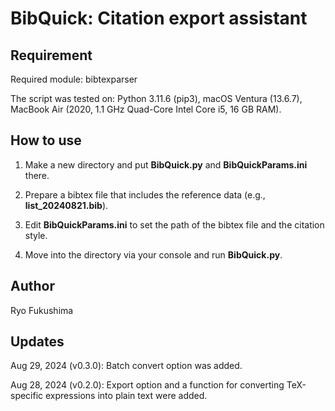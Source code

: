 # **BibQuick: Citation export assistant**

## Requirement

Required module: bibtexparser

The script was tested on: Python 3.11.6 (pip3), macOS Ventura (13.6.7), MacBook Air (2020, 1.1 GHz Quad-Core Intel Core i5, 16 GB RAM). 

## How to use

1. Make a new directory and put **BibQuick.py** and **BibQuickParams.ini** there.

2. Prepare a bibtex file that includes the reference data (e.g., **list_20240821.bib**).

3. Edit **BibQuickParams.ini** to set the path of the bibtex file and the citation style.

4. Move into the directory via your console and run **BibQuick.py**.

## Author

Ryo Fukushima

## Updates

Aug 29, 2024 (v0.3.0): Batch convert option was added.

Aug 28, 2024 (v0.2.0): Export option and a function for converting TeX-specific expressions into plain text were added.
